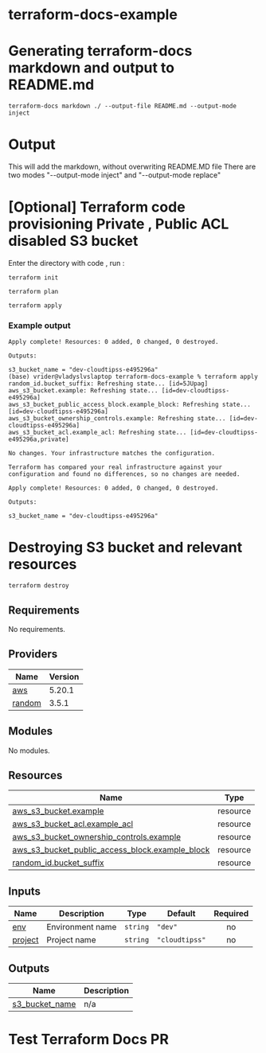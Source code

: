 # terraform-docs-example



# Generating terraform-docs  markdown and output to README.md  

    terraform-docs markdown ./ --output-file README.md --output-mode inject

# Output 



This will add the markdown, without overwriting README.MD file 
There are two modes "--output-mode inject" and "--output-mode replace" 

# [Optional] Terraform code provisioning Private , Public ACL disabled S3 bucket


Enter the directory with code , run : 

    terraform init

    terraform plan

    terraform apply

### Example output 


    Apply complete! Resources: 0 added, 0 changed, 0 destroyed.

    Outputs:

    s3_bucket_name = "dev-cloudtipss-e495296a"
    (base) vrider@vladyslvslaptop terraform-docs-example % terraform apply
    random_id.bucket_suffix: Refreshing state... [id=5JUpag]
    aws_s3_bucket.example: Refreshing state... [id=dev-cloudtipss-e495296a]
    aws_s3_bucket_public_access_block.example_block: Refreshing state... [id=dev-cloudtipss-e495296a]
    aws_s3_bucket_ownership_controls.example: Refreshing state... [id=dev-cloudtipss-e495296a]
    aws_s3_bucket_acl.example_acl: Refreshing state... [id=dev-cloudtipss-e495296a,private]

    No changes. Your infrastructure matches the configuration.

    Terraform has compared your real infrastructure against your configuration and found no differences, so no changes are needed.

    Apply complete! Resources: 0 added, 0 changed, 0 destroyed.

    Outputs:

    s3_bucket_name = "dev-cloudtipss-e495296a"

# Destroying S3 bucket and relevant resources

    terraform destroy

    
<!-- BEGIN_TF_DOCS -->
## Requirements

No requirements.

## Providers

| Name | Version |
|------|---------|
| <a name="provider_aws"></a> [aws](#provider\_aws) | 5.20.1 |
| <a name="provider_random"></a> [random](#provider\_random) | 3.5.1 |

## Modules

No modules.

## Resources

| Name | Type |
|------|------|
| [aws_s3_bucket.example](https://registry.terraform.io/providers/hashicorp/aws/latest/docs/resources/s3_bucket) | resource |
| [aws_s3_bucket_acl.example_acl](https://registry.terraform.io/providers/hashicorp/aws/latest/docs/resources/s3_bucket_acl) | resource |
| [aws_s3_bucket_ownership_controls.example](https://registry.terraform.io/providers/hashicorp/aws/latest/docs/resources/s3_bucket_ownership_controls) | resource |
| [aws_s3_bucket_public_access_block.example_block](https://registry.terraform.io/providers/hashicorp/aws/latest/docs/resources/s3_bucket_public_access_block) | resource |
| [random_id.bucket_suffix](https://registry.terraform.io/providers/hashicorp/random/latest/docs/resources/id) | resource |

## Inputs

| Name | Description | Type | Default | Required |
|------|-------------|------|---------|:--------:|
| <a name="input_env"></a> [env](#input\_env) | Environment name | `string` | `"dev"` | no |
| <a name="input_project"></a> [project](#input\_project) | Project name | `string` | `"cloudtipss"` | no |

## Outputs

| Name | Description |
|------|-------------|
| <a name="output_s3_bucket_name"></a> [s3\_bucket\_name](#output\_s3\_bucket\_name) | n/a |
<!-- END_TF_DOCS -->

# Test Terraform Docs PR